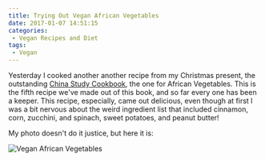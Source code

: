 ```yaml
---
title: Trying Out Vegan African Vegetables
date: 2017-01-07 14:51:15
categories:
 - Vegan Recipes and Diet
tags:
 - Vegan
---
```


Yesterday I cooked another another recipe from my Christmas present, the outstanding [China Study Cookbook](https://www.amazon.com/China-Study-Cookbook-Plant-Based-Recipes/dp/1937856755), the one for African Vegetables. This is the fifth recipe we've made out of this book, and so far every one has been a keeper. <!-- More --> This recipe, especially, came out delicious, even though at first I was a bit nervous about the weird ingredient list that included cinnamon, corn, zucchini, and spinach, sweet potatoes, and peanut butter!

My photo doesn't do it justice, but here it is:

<img src="/images/african_vegetables.jpg" alt="Vegan African Vegetables">
